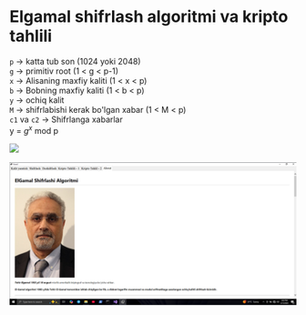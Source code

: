# Elgamal shifrlash algoritmi va kripto tahlili

 

`p` -> katta tub son (1024 yoki 2048)  
`g` -> primitiv root (1 < g < p-1)  
`x` -> Alisaning maxfiy kaliti (1 < x < p)  
`b` -> Bobning maxfiy kaliti (1 < b < p)  
`y` -> ochiq kalit  
`M` -> shifrlabishi kerak bo'lgan xabar (1 < M < p)  
`c1` va `c2` -> Shifrlanga xabarlar  
y = $g^x$ mod p 

![](umimiy.png)  



![](about.png)
